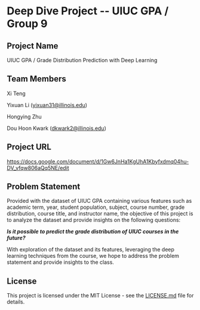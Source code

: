 # Deep Dive Project -- UIUC GPA / Group 9

## Project Name
UIUC GPA / Grade Distribution Prediction with Deep Learning

## Team Members
Xi Teng

Yixuan Li (yixuan31@illinois.edu)

Hongying Zhu

Dou Hoon Kwark (dkwark2@illinois.edu)

## Project URL
https://docs.google.com/document/d/1Gw6JnHa1KgUhA1Kbyfxdmq04hu-DV_vfqw806aQq5NE/edit


## Problem Statement
Provided with the dataset of UIUC GPA containing various features such as academic term, year, student population, subject, course number, grade distribution, course title, and instructor name, the objective of this project is to analyze the dataset and provide insights on the following questions: 

___Is it possible to predict the grade distribution of UIUC courses in the future?___

With exploration of the dataset and its features, leveraging the deep learning techniques from the course, we hope to address the problem statement and provide insights to the class.

## License

This project is licensed under the MIT License - see the [LICENSE.md](LICENSE.md) file for details.
